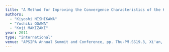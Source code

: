 ```yaml
---
title: "A Method for Improving the Convergence Characteristics of the Kernel LMS Algorithm Based on the Repeating Method"
authors:
  - "Kiyoshi NISHIKAWA"
  - "Yoshiki OGAWA"
  - "Koji MAKIZAKI"
year: 2011
type: "international"
venue: "APSIPA Annual Summit and Conference, pp. Thu-PM.SS19.3, Xi'an, P.R.C., 2011-10-20."
---
```

